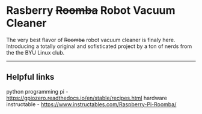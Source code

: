 # Rasberry ~~Roomba~~ Robot Vacuum Cleaner
The very best flavor of ~~Roomba~~ robot vacuum cleaner is finaly here. Introducing a totally original and sofisticated project by a ton of nerds from the the BYU Linux club.

---
## Helpful links
python programming pi - https://gpiozero.readthedocs.io/en/stable/recipes.html
hardware instructable - https://www.instructables.com/Raspberry-Pi-Roomba/
